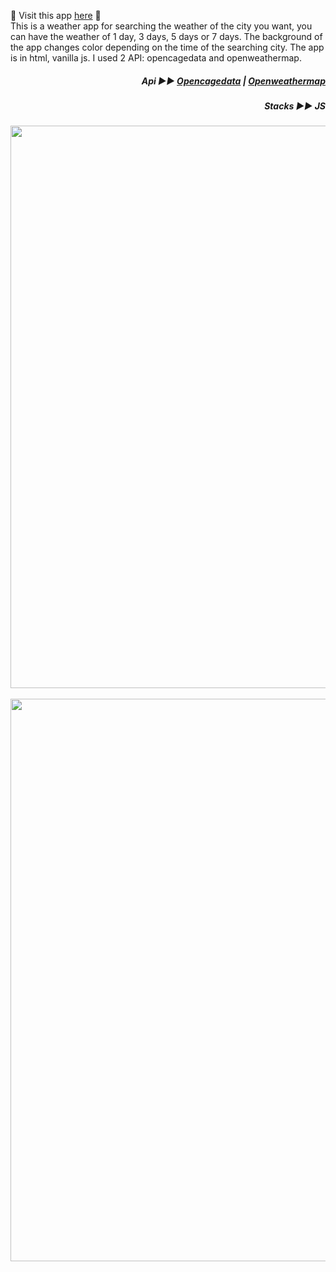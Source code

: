 👀 Visit this app [here](https://yiyi41.github.io/weatherforcast/) 🌈  
This is a weather app for searching the weather of the city you want, you can have the weather of 1 day, 3 days, 5 days or 7 days. The background of the app changes color depending on the time of the searching city.
The app is in html, vanilla js. I used 2 API: opencagedata and openweathermap. 

*<h5 align="right">Api ▶︎▶︎ [Opencagedata](https://opencagedata.com/) | [Openweathermap](https://openweathermap.org/) </h5>*
*<h5 align="right">Stacks ▶︎▶︎ JS </h5>*


<p align="center" >
<img align="center" width="900" src="https://res.cloudinary.com/dps4zteie/image/upload/v1691491325/Capture_d_e%CC%81cran_2023-08-08_a%CC%80_12.40.19_nqhcqg.png"/>

<br/>

<br/>
<img align="center" width="900" src="https://res.cloudinary.com/dps4zteie/image/upload/v1691491833/Capture_d_e%CC%81cran_2023-08-08_a%CC%80_12.50.08_ayrotw.png"/>


